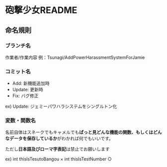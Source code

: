 # 砲撃少女README

## 命名規則

### ブランチ名
作業者/作業内容
例：Tsunagi/AddPowerHarassmentSystemForJamie

### コミット名
- Add: 新機能追加時
- Update: 更新時
- Fix: バグ修正

ex) Update: ジェミーパワハラシステムをシングルトン化

### 変数・関数名

名前自体はスネークでもキャメルでも**ぱっと見どんな機能の関数、もしくはどんなデータを保存しているか**がわかれば何でもいいです。

ただし**日本語及びローマ字表記**は禁止でお願いします

ex) int thisIsTesutoBangou ×
    int thisIsTestNumber   ○
